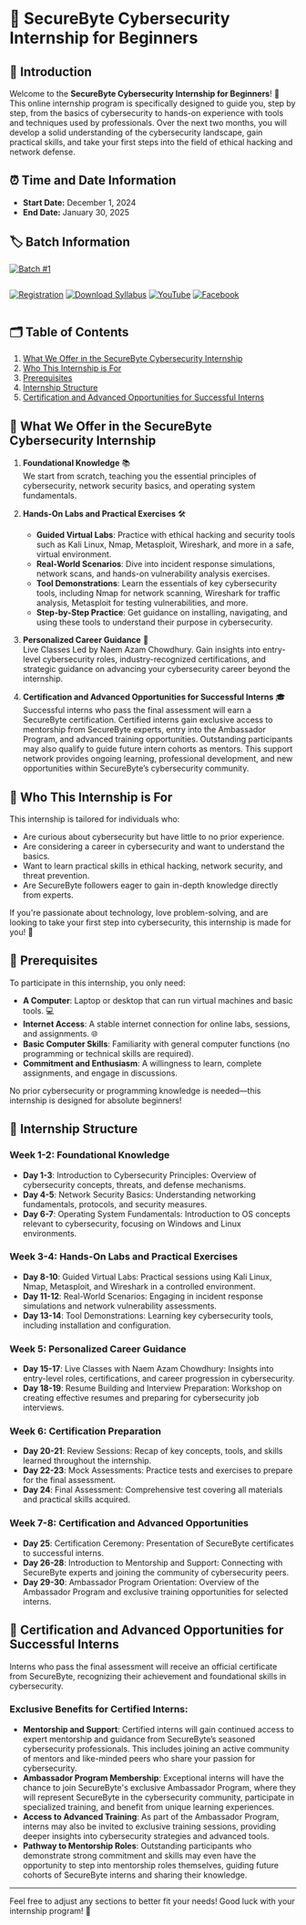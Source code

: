 # 🚀 SecureByte Cybersecurity Internship for Beginners

## 📖 Introduction
Welcome to the **SecureByte Cybersecurity Internship for Beginners**! 🎉 This online internship program is specifically designed to guide you, step by step, from the basics of cybersecurity to hands-on experience with tools and techniques used by professionals. Over the next two months, you will develop a solid understanding of the cybersecurity landscape, gain practical skills, and take your first steps into the field of ethical hacking and network defense.


## ⏰ Time and Date Information
- **Start Date:** December 1, 2024
- **End Date:** January 30, 2025

## 🏷️ Batch Information
[![Batch #1](https://img.shields.io/badge/Batch%20%231-Active-brightgreen)](https://your-link-here) <!-- Replace with your link if needed -->


<div style="display: flex; gap: 15px;">

[![Registration](https://img.shields.io/badge/Registration-007bff?style=for-the-badge&logo=register)](registration-link)
[![Download Syllabus](https://img.shields.io/badge/Download%20Syllabus-007bff?style=for-the-badge&logo=download)](download-syllabus-link)
[![YouTube](https://img.shields.io/badge/YouTube-007bff?style=for-the-badge&logo=youtube)](youtube-link)
[![Facebook](https://img.shields.io/badge/Facebook-007bff?style=for-the-badge&logo=facebook)](facebook-link)

</div>




## 🗂️ Table of Contents
1. [What We Offer in the SecureByte Cybersecurity Internship](#-what-we-offer-in-the-securebyte-cybersecurity-internship)
2. [Who This Internship is For](#-who-this-internship-is-for)
3. [Prerequisites](#-prerequisites)
4. [Internship Structure](#-internship-structure)
5. [Certification and Advanced Opportunities for Successful Interns](#-certification-and-advanced-opportunities-for-successful-interns)

## 💼 What We Offer in the SecureByte Cybersecurity Internship

1. **Foundational Knowledge** 📚  
   We start from scratch, teaching you the essential principles of cybersecurity, network security basics, and operating system fundamentals.

2. **Hands-On Labs and Practical Exercises** 🛠️  
   - **Guided Virtual Labs**: Practice with ethical hacking and security tools such as Kali Linux, Nmap, Metasploit, Wireshark, and more in a safe, virtual environment.  
   - **Real-World Scenarios**: Dive into incident response simulations, network scans, and hands-on vulnerability analysis exercises.  
   - **Tool Demonstrations**: Learn the essentials of key cybersecurity tools, including Nmap for network scanning, Wireshark for traffic analysis, Metasploit for testing vulnerabilities, and more.  
   - **Step-by-Step Practice**: Get guidance on installing, navigating, and using these tools to understand their purpose in cybersecurity.

3. **Personalized Career Guidance** 💼  
   Live Classes Led by Naem Azam Chowdhury. Gain insights into entry-level cybersecurity roles, industry-recognized certifications, and strategic guidance on advancing your cybersecurity career beyond the internship.

4. **Certification and Advanced Opportunities for Successful Interns** 🎓  
   Successful interns who pass the final assessment will earn a SecureByte certification. Certified interns gain exclusive access to mentorship from SecureByte experts, entry into the Ambassador Program, and advanced training opportunities. Outstanding participants may also qualify to guide future intern cohorts as mentors. This support network provides ongoing learning, professional development, and new opportunities within SecureByte’s cybersecurity community.

## 👥 Who This Internship is For
This internship is tailored for individuals who:
- Are curious about cybersecurity but have little to no prior experience.  
- Are considering a career in cybersecurity and want to understand the basics.  
- Want to learn practical skills in ethical hacking, network security, and threat prevention.  
- Are SecureByte followers eager to gain in-depth knowledge directly from experts.  

If you're passionate about technology, love problem-solving, and are looking to take your first step into cybersecurity, this internship is made for you! 🚀

## 📝 Prerequisites
To participate in this internship, you only need:
- **A Computer**: Laptop or desktop that can run virtual machines and basic tools. 💻  
- **Internet Access**: A stable internet connection for online labs, sessions, and assignments. 🌐  
- **Basic Computer Skills**: Familiarity with general computer functions (no programming or technical skills are required).  
- **Commitment and Enthusiasm**: A willingness to learn, complete assignments, and engage in discussions.  

No prior cybersecurity or programming knowledge is needed—this internship is designed for absolute beginners!

## 📅 Internship Structure

### Week 1-2: Foundational Knowledge
- **Day 1-3**: Introduction to Cybersecurity Principles: Overview of cybersecurity concepts, threats, and defense mechanisms.  
- **Day 4-5**: Network Security Basics: Understanding networking fundamentals, protocols, and security measures.  
- **Day 6-7**: Operating System Fundamentals: Introduction to OS concepts relevant to cybersecurity, focusing on Windows and Linux environments.  

### Week 3-4: Hands-On Labs and Practical Exercises
- **Day 8-10**: Guided Virtual Labs: Practical sessions using Kali Linux, Nmap, Metasploit, and Wireshark in a controlled environment.  
- **Day 11-12**: Real-World Scenarios: Engaging in incident response simulations and network vulnerability assessments.  
- **Day 13-14**: Tool Demonstrations: Learning key cybersecurity tools, including installation and configuration.  

### Week 5: Personalized Career Guidance
- **Day 15-17**: Live Classes with Naem Azam Chowdhury: Insights into entry-level roles, certifications, and career progression in cybersecurity.  
- **Day 18-19**: Resume Building and Interview Preparation: Workshop on creating effective resumes and preparing for cybersecurity job interviews.  

### Week 6: Certification Preparation
- **Day 20-21**: Review Sessions: Recap of key concepts, tools, and skills learned throughout the internship.  
- **Day 22-23**: Mock Assessments: Practice tests and exercises to prepare for the final assessment.  
- **Day 24**: Final Assessment: Comprehensive test covering all materials and practical skills acquired.  

### Week 7-8: Certification and Advanced Opportunities
- **Day 25**: Certification Ceremony: Presentation of SecureByte certificates to successful interns.  
- **Day 26-28**: Introduction to Mentorship and Support: Connecting with SecureByte experts and joining the community of cybersecurity peers.  
- **Day 29-30**: Ambassador Program Orientation: Overview of the Ambassador Program and exclusive training opportunities for selected interns.  

## 🏅 Certification and Advanced Opportunities for Successful Interns
Interns who pass the final assessment will receive an official certificate from SecureByte, recognizing their achievement and foundational skills in cybersecurity.

### Exclusive Benefits for Certified Interns:
- **Mentorship and Support**: Certified interns will gain continued access to expert mentorship and guidance from SecureByte’s seasoned cybersecurity professionals. This includes joining an active community of mentors and like-minded peers who share your passion for cybersecurity.  
- **Ambassador Program Membership**: Exceptional interns will have the chance to join SecureByte's exclusive Ambassador Program, where they will represent SecureByte in the cybersecurity community, participate in specialized training, and benefit from unique learning experiences.  
- **Access to Advanced Training**: As part of the Ambassador Program, interns may also be invited to exclusive training sessions, providing deeper insights into cybersecurity strategies and advanced tools.  
- **Pathway to Mentorship Roles**: Outstanding participants who demonstrate strong commitment and skills may even have the opportunity to step into mentorship roles themselves, guiding future cohorts of SecureByte interns and sharing their knowledge.  

---

Feel free to adjust any sections to better fit your needs! Good luck with your internship program! 🎉
